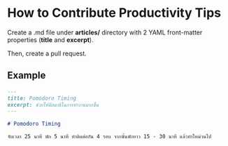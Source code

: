 # How to Contribute Productivity Tips

Create a .md file under **articles/** directory with 2 YAML front-matter properties (**title** and **excerpt**).

Then, create a pull request.

## Example

```markdown
---
title: Pomodoro Timing
excerpt: ช่วยให้มีสมาธิในการทำงานมากขึ้น
---

# Pomodoro Timing

จับเวลา 25 นาที พัก 5 นาที ทำติดต่อกัน 4 รอบ จากนั้นพักยาว 15 - 30 นาที แล้วทำใหม่วนไป
```
